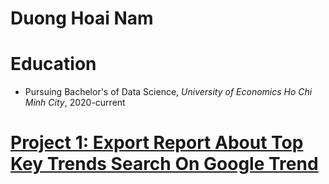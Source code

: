 # Duong Hoai Nam

# Education
* Pursuing Bachelor's of Data Science, *University of Economics Ho Chi Minh City*, 2020-current 

# [Project 1: Export Report About Top Key Trends Search On Google Trend](https://github.com/NamDuong2/ggtrend_pj)
